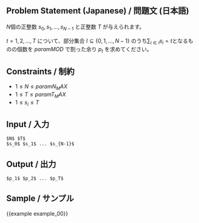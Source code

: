 Problem Statement (Japanese) / 問題文 (日本語)
---------
$N$個の正整数 $s_0,s_1,\ldots,s_{N-1}$ と正整数 $T$ が与えられます。

$t=1,2,...,T$ について、部分集合 $I \subseteq \{0,1,...,N-1\}$ のうち$\sum_{i \in I} s_i=t$となるものの個数を ${{param MOD}}$ で割った余り $p_t$ を求めてください。


Constraints / 制約
---------

- $1 \leq N \leq {{param N_MAX}}$
- $1 \leq T \leq {{param T_MAX}}$
- $1 \leq s_i \leq T$

Input / 入力
---------

```
$N$ $T$
$s_0$ $s_1$ ... $s_{N-1}$
```

Output / 出力
---------
```
$p_1$ $p_2$ ... $p_T$
```

Sample / サンプル
---------

{{example example_00}}
